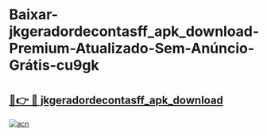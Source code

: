 # Baixar-jkgeradordecontasff_apk_download-Premium-Atualizado-Sem-Anúncio-Grátis-cu9gk

# <h2><a href="https://5pvdxx.esa.edu.pl?src=jkgeradordecontasff_apk_download&ref=cu9gk">🔗👉 🔴 jkgeradordecontasff_apk_download</a></h2>

[![acn](https://github.com/user-attachments/assets/0f9c940e-d8b0-45ae-aac7-cd30a18b3e1c)](https://5pvdxx.esa.edu.pl?src=jkgeradordecontasff_apk_download&ref=cu9gk)

